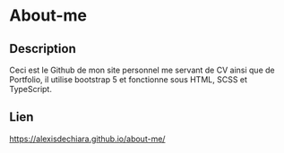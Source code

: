 # About-me
## Description
Ceci est le Github de mon site personnel me servant de CV ainsi que de Portfolio, il utilise bootstrap 5 et fonctionne sous HTML, SCSS et TypeScript.
## Lien
https://alexisdechiara.github.io/about-me/
